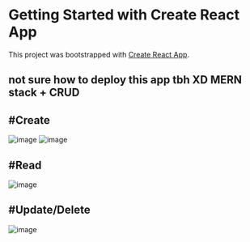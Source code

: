# Getting Started with Create React App

This project was bootstrapped with [Create React App](https://github.com/facebook/create-react-app).

not sure how to deploy this app tbh XD
**MERN stack + CRUD**
-------------------------
#Create
--------------------
![image](https://user-images.githubusercontent.com/75595719/114599448-18fe1e80-9c61-11eb-9257-449c87a6d34c.png)
![image](https://user-images.githubusercontent.com/75595719/114599760-890ca480-9c61-11eb-93ee-0ca0f4d9638a.png)

#Read
------------------
![image](https://user-images.githubusercontent.com/75595719/114599563-42b74580-9c61-11eb-9791-cdb9bb2223ef.png)

#Update/Delete
-----------------
![image](https://user-images.githubusercontent.com/75595719/114599265-dfc5ae80-9c60-11eb-9471-a315c7d51b40.png)
